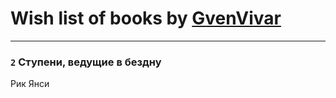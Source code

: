 # Wish list of books by [GvenVivar ](https://www.facebook.com/app_scoped_user_id/158266434925901/)
---

### `2` Ступени, ведущие в бездну
Рик Янси

